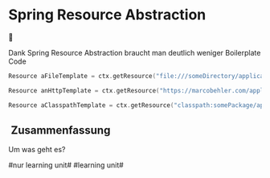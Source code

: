 
# Spring Resource Abstraction
📑

Dank Spring Resource Abstraction braucht man deutlich weniger Boilerplate Code

```swift
Resource aFileTemplate = ctx.getResource("file:///someDirectory/application.properties"); // (3)

Resource anHttpTemplate = ctx.getResource("https://marcobehler.com/application.properties"); // (4)

Resource aClasspathTemplate = ctx.getResource("classpath:somePackage/application.properties"); // (2)

```


##  Zusammenfassung
Um was geht es?



#nur learning unit# #learning unit#